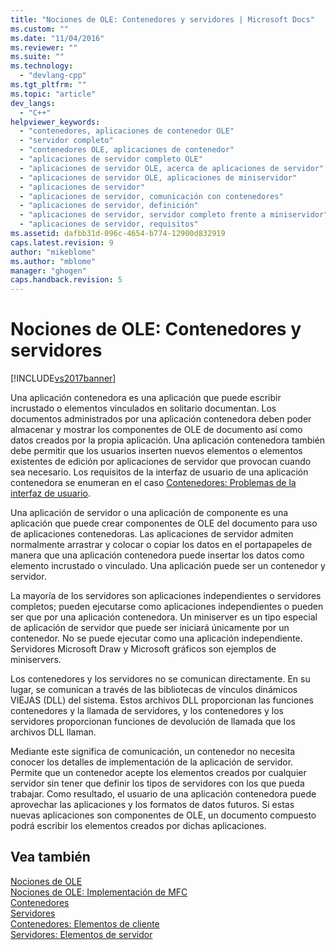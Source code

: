 ```yaml
---
title: "Nociones de OLE: Contenedores y servidores | Microsoft Docs"
ms.custom: ""
ms.date: "11/04/2016"
ms.reviewer: ""
ms.suite: ""
ms.technology: 
  - "devlang-cpp"
ms.tgt_pltfrm: ""
ms.topic: "article"
dev_langs: 
  - "C++"
helpviewer_keywords: 
  - "contenedores, aplicaciones de contenedor OLE"
  - "servidor completo"
  - "contenedores OLE, aplicaciones de contenedor"
  - "aplicaciones de servidor completo OLE"
  - "aplicaciones de servidor OLE, acerca de aplicaciones de servidor"
  - "aplicaciones de servidor OLE, aplicaciones de miniservidor"
  - "aplicaciones de servidor"
  - "aplicaciones de servidor, comunicación con contenedores"
  - "aplicaciones de servidor, definición"
  - "aplicaciones de servidor, servidor completo frente a miniservidor"
  - "aplicaciones de servidor, requisitos"
ms.assetid: dafbb31d-096c-4654-b774-12900d832919
caps.latest.revision: 9
author: "mikeblome"
ms.author: "mblome"
manager: "ghogen"
caps.handback.revision: 5
---
```

# Nociones de OLE: Contenedores y servidores
[!INCLUDE[vs2017banner](../assembler/inline/includes/vs2017banner.md)]

Una aplicación contenedora es una aplicación que puede escribir incrustado o elementos vinculados en solitario documentan.  Los documentos administrados por una aplicación contenedora deben poder almacenar y mostrar los componentes de OLE de documento así como datos creados por la propia aplicación.  Una aplicación contenedora también debe permitir que los usuarios inserten nuevos elementos o elementos existentes de edición por aplicaciones de servidor que provocan cuando sea necesario.  Los requisitos de la interfaz de usuario de una aplicación contenedora se enumeran en el caso [Contenedores: Problemas de la interfaz de usuario](../mfc/containers-user-interface-issues.md).  
  
 Una aplicación de servidor o una aplicación de componente es una aplicación que puede crear componentes de OLE del documento para uso de aplicaciones contenedoras.  Las aplicaciones de servidor admiten normalmente arrastrar y colocar o copiar los datos en el portapapeles de manera que una aplicación contenedora puede insertar los datos como elemento incrustado o vinculado.  Una aplicación puede ser un contenedor y servidor.  
  
 La mayoría de los servidores son aplicaciones independientes o servidores completos; pueden ejecutarse como aplicaciones independientes o pueden ser que por una aplicación contenedora.  Un miniserver es un tipo especial de aplicación de servidor que puede ser iniciará únicamente por un contenedor.  No se puede ejecutar como una aplicación independiente.  Servidores Microsoft Draw y Microsoft gráficos son ejemplos de miniservers.  
  
 Los contenedores y los servidores no se comunican directamente.  En su lugar, se comunican a través de las bibliotecas de vínculos dinámicos VIEJAS \(DLL\) del sistema.  Estos archivos DLL proporcionan las funciones contenedores y la llamada de servidores, y los contenedores y los servidores proporcionan funciones de devolución de llamada que los archivos DLL llaman.  
  
 Mediante este significa de comunicación, un contenedor no necesita conocer los detalles de implementación de la aplicación de servidor.  Permite que un contenedor acepte los elementos creados por cualquier servidor sin tener que definir los tipos de servidores con los que pueda trabajar.  Como resultado, el usuario de una aplicación contenedora puede aprovechar las aplicaciones y los formatos de datos futuros.  Si estas nuevas aplicaciones son componentes de OLE, un documento compuesto podrá escribir los elementos creados por dichas aplicaciones.  
  
## Vea también  
 [Nociones de OLE](../mfc/ole-background.md)   
 [Nociones de OLE: Implementación de MFC](../mfc/ole-background-mfc-implementation.md)   
 [Contenedores](../mfc/containers.md)   
 [Servidores](../mfc/servers.md)   
 [Contenedores: Elementos de cliente](../mfc/containers-client-items.md)   
 [Servidores: Elementos de servidor](../mfc/servers-server-items.md)